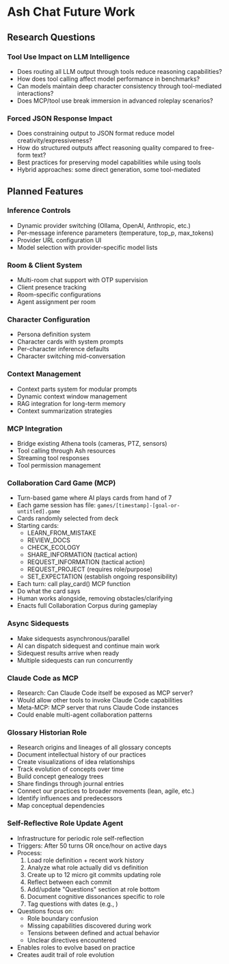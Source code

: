 # Ash Chat Future Work

## Research Questions

### Tool Use Impact on LLM Intelligence
- Does routing all LLM output through tools reduce reasoning capabilities?
- How does tool calling affect model performance in benchmarks?
- Can models maintain deep character consistency through tool-mediated interactions?
- Does MCP/tool use break immersion in advanced roleplay scenarios?

### Forced JSON Response Impact
- Does constraining output to JSON format reduce model creativity/expressiveness?
- How do structured outputs affect reasoning quality compared to free-form text?
- Best practices for preserving model capabilities while using tools
- Hybrid approaches: some direct generation, some tool-mediated

## Planned Features

### Inference Controls
- Dynamic provider switching (Ollama, OpenAI, Anthropic, etc.)
- Per-message inference parameters (temperature, top_p, max_tokens)
- Provider URL configuration UI
- Model selection with provider-specific model lists

### Room & Client System
- Multi-room chat support with OTP supervision
- Client presence tracking
- Room-specific configurations
- Agent assignment per room

### Character Configuration
- Persona definition system
- Character cards with system prompts
- Per-character inference defaults
- Character switching mid-conversation

### Context Management
- Context parts system for modular prompts
- Dynamic context window management
- RAG integration for long-term memory
- Context summarization strategies

### MCP Integration
- Bridge existing Athena tools (cameras, PTZ, sensors)
- Tool calling through Ash resources
- Streaming tool responses
- Tool permission management

### Collaboration Card Game (MCP)
- Turn-based game where AI plays cards from hand of 7
- Each game session has file: `games/[timestamp]-[goal-or-untitled].game`
- Cards randomly selected from deck
- Starting cards:
  - LEARN_FROM_MISTAKE
  - REVIEW_DOCS  
  - CHECK_ECOLOGY
  - SHARE_INFORMATION (tactical action)
  - REQUEST_INFORMATION (tactical action)
  - REQUEST_PROJECT (requires role/purpose)
  - SET_EXPECTATION (establish ongoing responsibility)
- Each turn: call play_card() MCP function
- Do what the card says
- Human works alongside, removing obstacles/clarifying
- Enacts full Collaboration Corpus during gameplay

### Async Sidequests
- Make sidequests asynchronous/parallel
- AI can dispatch sidequest and continue main work
- Sidequest results arrive when ready
- Multiple sidequests can run concurrently

### Claude Code as MCP
- Research: Can Claude Code itself be exposed as MCP server?
- Would allow other tools to invoke Claude Code capabilities
- Meta-MCP: MCP server that runs Claude Code instances
- Could enable multi-agent collaboration patterns

### Glossary Historian Role
- Research origins and lineages of all glossary concepts
- Document intellectual history of our practices
- Create visualizations of idea relationships
- Track evolution of concepts over time
- Build concept genealogy trees
- Share findings through journal entries
- Connect our practices to broader movements (lean, agile, etc.)
- Identify influences and predecessors
- Map conceptual dependencies

### Self-Reflective Role Update Agent
- Infrastructure for periodic role self-reflection
- Triggers: After 50 turns OR once/hour on active days
- Process:
  1. Load role definition + recent work history
  2. Analyze what role actually did vs definition
  3. Create up to 12 micro git commits updating role
  4. Reflect between each commit
  5. Add/update "Questions" section at role bottom
  6. Document cognitive dissonances specific to role
  7. Tag questions with dates (e.g., <!-- 2025-06-11 -->)
- Questions focus on:
  - Role boundary confusion
  - Missing capabilities discovered during work
  - Tensions between defined and actual behavior
  - Unclear directives encountered
- Enables roles to evolve based on practice
- Creates audit trail of role evolution